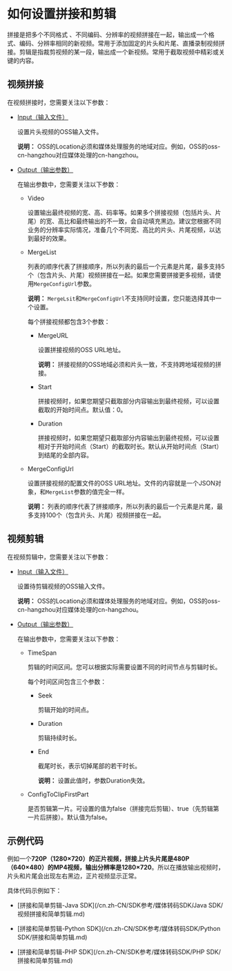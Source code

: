 # 如何设置拼接和剪辑

拼接是把多个不同格式 、不同编码、分辨率的视频拼接在一起，输出成一个格式、编码、分辨率相同的新视频。常用于添加固定的片头和片尾、直播录制视频拼接。剪辑是指裁剪视频的某一段，输出成一个新视频。常用于截取视频中精彩或关键的内容。

## 视频拼接

在视频拼接时，您需要关注以下参数：

-   [Input（输入文件）](/cn.zh-CN/API参考/附录/参数详情.md)

    设置片头视频的OSS输入文件。

    **说明：** OSS的Location必须和媒体处理服务的地域对应。例如，OSS的oss-cn-hangzhou对应媒体处理的cn-hangzhou。

-   [Output（输出参数）](/cn.zh-CN/API参考/附录/参数详情.md)

    在输出参数中，您需要关注以下参数：

    -   Video

        设置输出最终视频的宽、高、码率等。如果多个拼接视频（包括片头、片尾）的宽、高比和最终输出的不一致，会自动填充黑边。建议您根据不同业务的分辨率实际情况，准备几个不同宽、高比的片头、片尾视频，以达到最好的效果。

    -   MergeList

        列表的顺序代表了拼接顺序，所以列表的最后一个元素是片尾，最多支持5个（包含片头、片尾）视频拼接在一起。如果您需要拼接更多视频，请使用`MergeConfigUrl`参数。

        **说明：** `MergeLsit`和`MergeConfigUrl`不支持同时设置，您只能选择其中一个设置。

        每个拼接视频都包含3个参数：

        -   MergeURL

            设置拼接视频的OSS URL地址。

            **说明：** 拼接视频的OSS地域必须和片头一致，不支持跨地域视频的拼接。

        -   Start

            拼接视频时，如果您期望只截取部分内容输出到最终视频，可以设置截取的开始时间点。默认值：0。

        -   Duration

            拼接视频时，如果您期望只截取部分内容输出到最终视频，可以设置相对于开始时间点（Start）的截取时长。默认从开始时间点（Start）到结尾的全部内容。

    -   MergeConfigUrl

        设置拼接视频的配置文件的OSS URL地址。文件的内容就是一个JSON对象，和`MergeList`参数的值完全一样。

        **说明：** 列表的顺序代表了拼接顺序，所以列表的最后一个元素是片尾，最多支持100个（包含片头、片尾）视频拼接在一起。


## 视频剪辑

在视频剪辑中，您需要关注以下参数：

-   [Input（输入文件）](/cn.zh-CN/API参考/附录/参数详情.md)

    设置待剪辑视频的OSS输入文件。

    **说明：** OSS的Location必须和媒体处理服务的地域对应。例如，OSS的oss-cn-hangzhou对应媒体处理的cn-hangzhou。

-   [Output（输出参数）](/cn.zh-CN/API参考/附录/参数详情.md)

    在输出参数中，您需要关注以下参数：

    -   TimeSpan

        剪辑的时间区间。您可以根据实际需要设置不同的时间节点与剪辑时长。

        每个时间区间包含三个参数：

        -   Seek

            剪辑开始的时间点。

        -   Duration

            剪辑持续时长。

        -   End

            截尾时长，表示切掉尾部的若干时长。

            **说明：** 设置此值时，参数Duration失效。

    -   ConfigToClipFirstPart

        是否剪辑第一片。可设置的值为false（拼接完后剪辑）、true（先剪辑第一片后拼接）。默认值为false。


## 示例代码

例如一个**720P（1280×720）**的正片视频，拼接上片头片尾是**480P（640×480）**的MP4视频，输出分辨率是**1280×720**。所以在播放输出视频时，片头和片尾会出现左右黑边，正片视频显示正常。

具体代码示例如下：

-   [拼接和简单剪辑-Java SDK](/cn.zh-CN/SDK参考/媒体转码SDK/Java SDK/视频拼接和简单剪辑.md)

-   [拼接和简单剪辑-Python SDK](/cn.zh-CN/SDK参考/媒体转码SDK/Python SDK/拼接和简单剪辑.md)

-   [拼接和简单剪辑-PHP SDK](/cn.zh-CN/SDK参考/媒体转码SDK/PHP SDK/拼接和简单剪辑.md)


